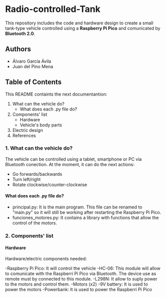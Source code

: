 # Radio-controlled-Tank

This repository includes the code and hardware design to create a small tank-type vehicle controlled using a **Raspberry Pi Pico** and comunicated by **Bluetooth 2.0**.

## Authors

- Álvaro García Ávila
- Juan del Pino Mena 

## Table of Contents
This README containts the next documentantion:

1. What can the vehicle do?
   - What does each .py file do?
2. Components' list
   - Hardware 
   - Vehicle's body parts
3. Electric design
4. References

### 1. What can the vehicle do?

The vehicle can be controlled using a tablet, smartphone or PC via Bluetooth conection. At the moment, it can do the next actions:

- Go forwards/backwards
- Turn left/right
- Rotate clockwise/counter-clockwise

#### What does each .py file do?

- principal.py: It is the main program. This file can be renamed to "main.py" so it will still be working after restarting the Raspberry Pi Pico.
- funciones_motores.py: It contains a library with functions that allow the control of the motors.

### 2. Components' list

#### Hardware

Hardware/electric components needed:

-Raspberry Pi Pico: It will control the vehicle
-HC-06: This module will allow to comunicate with the Raspberri Pi Pico via Bluetooth. The device use as remote must by connected to this module.
-L298N: It allow to suply power to the motors and control them.
-Motors (x2)
-9V battery: It is used to power the motors
-Powerbank: It is used to power the Raspberri Pi Pico

